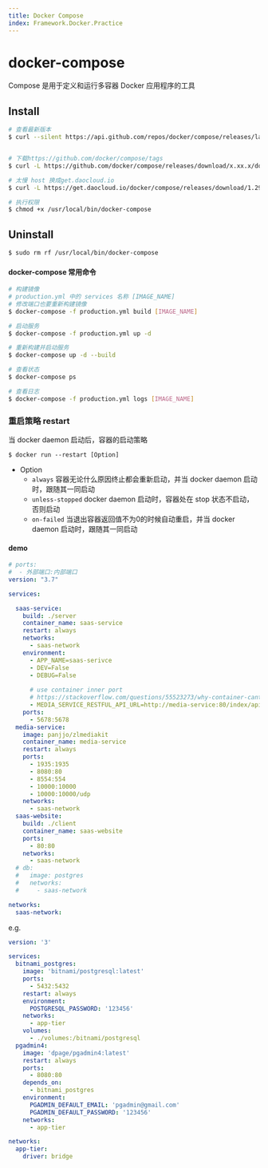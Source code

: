```yaml
---
title: Docker Compose
index: Framework.Docker.Practice
---
```


# docker-compose 

Compose 是用于定义和运行多容器 Docker 应用程序的工具

## Install

``` bash
# 查看最新版本
$ curl --silent https://api.github.com/repos/docker/compose/releases/latest | grep -Po '"tag_name": "\K.*\d'


# 下载https://github.com/docker/compose/tags
$ curl -L https://github.com/docker/compose/releases/download/x.xx.x/docker-compose-`uname -s`-`uname -m` -o /usr/local/bin/docker-compose

# 太慢 host 换成get.daocloud.io
$ curl -L https://get.daocloud.io/docker/compose/releases/download/1.29.2/docker-compose-`uname -s`-`uname -m` -o /usr/local/bin/docker-compose

# 执行权限
$ chmod +x /usr/local/bin/docker-compose
```

## Uninstall

``` bash
$ sudo rm rf /usr/local/bin/docker-compose
```

#### docker-compose 常用命令

``` bash
# 构建镜像  
# production.yml 中的 services 名称 [IMAGE_NAME]
# 修改端口也要重新构建镜像
$ docker-compose -f production.yml build [IMAGE_NAME]

# 启动服务
$ docker-compose -f production.yml up -d

# 重新构建并启动服务
$ docker-compose up -d --build

# 查看状态
$ docker-compose ps

# 查看日志
$ docker-compose -f production.yml logs [IMAGE_NAME]
```


### 重启策略 restart

当 docker daemon 启动后，容器的启动策略

`$ docker run --restart [Option]`

- Option
  - `always` 容器无论什么原因终止都会重新启动，并当 docker daemon 启动时，跟随其一同启动
  - `unless-stopped` docker daemon 启动时，容器处在 stop 状态不启动，否则启动
  - `on-failed` 当退出容器返回值不为0的时候自动重启，并当 docker daemon 启动时，跟随其一同启动

#### demo


``` yaml
# ports:
#  - 外部端口:内部端口 
version: "3.7"

services:

  saas-service:
    build: ./server
    container_name: saas-service
    restart: always
    networks:
      - saas-network
    environment:
      - APP_NAME=saas-serivce
      - DEV=False
      - DEBUG=False
      
      # use container inner port
      # https://stackoverflow.com/questions/55523273/why-container-cant-request-to-another
      - MEDIA_SERVICE_RESTFUL_API_URL=http://media-service:80/index/api
    ports:
      - 5678:5678
  media-service:
    image: panjjo/zlmediakit
    container_name: media-service
    restart: always
    ports:
      - 1935:1935 
      - 8080:80 
      - 8554:554 
      - 10000:10000 
      - 10000:10000/udp
    networks:
      - saas-network
  saas-website:
    build: ./client
    container_name: saas-website
    ports:
      - 80:80
    networks:
      - saas-network
  # db:
  #   image: postgres
  #   networks:
  #     - saas-network

networks:
  saas-network:
```


e.g.

``` yaml
version: '3'

services: 
  bitnami_postgres:
    image: 'bitnami/postgresql:latest'
    ports: 
      - 5432:5432
    restart: always
    environment: 
      POSTGRESQL_PASSWORD: '123456'
    networks:
      - app-tier
    volumes: 
      - ./volumes:/bitnami/postgresql
  pgadmin4:
    image: 'dpage/pgadmin4:latest'
    restart: always
    ports:
      - 8080:80
    depends_on: 
      - bitnami_postgres
    environment: 
      PGADMIN_DEFAULT_EMAIL: 'pgadmin@gmail.com'
      PGADMIN_DEFAULT_PASSWORD: '123456'
    networks: 
      - app-tier

networks: 
  app-tier:
    driver: bridge
```